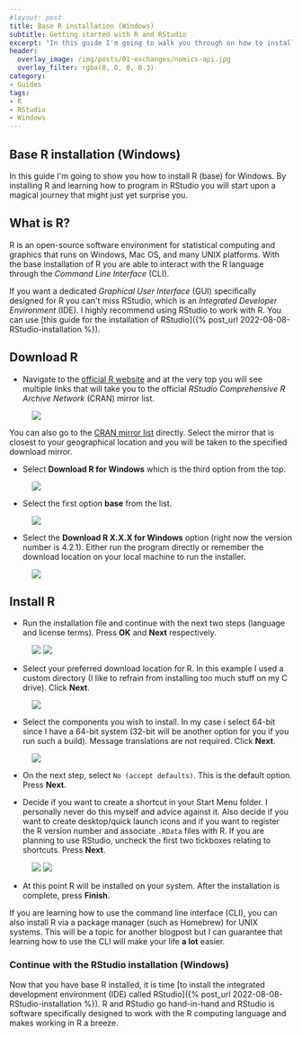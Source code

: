 ```yaml
---
#layout: post
title: Base R installation (Windows)
subtitle: Getting started with R and RStudio
excerpt: "In this guide I'm going to walk you through on how to install base R, an open-source software environment used mainly for statistical computing and graphics."
header:
  overlay_image: /img/posts/01-exchanges/nomics-api.jpg
  overlay_filter: rgba(0, 0, 0, 0.3)
category: 
- Guides
tags:
- R
- RStudio
- Windows
---
```


## Base R installation (Windows)

In this guide I'm going to show you how to install R (base) for Windows. By installing R and learning how to program in RStudio you will start upon a magical journey that might just yet surprise you.

## What is R?

R is an open-source software environment for statistical computing and graphics that runs on Windows, Mac OS, and many UNIX platforms. With the base installation of R you are able to interact with the R language through the *Command Line Interface* (CLI). 

>
If you want a dedicated *Graphical User Interface* (GUI) specifically designed for R you can't miss RStudio, which is an *Integrated Developer Environment* (IDE). I highly recommend using RStudio to work with R. You can use [this guide for the installation of RStudio]({% post_url 2022-08-08-RStudio-installation %}).

## Download R

* Navigate to the [official R website](https://www.r-project.org/) and at the very top you will see multiple links that will take you to the official *RStudio Comprehensive R Archive Network* (CRAN) mirror list. 

<figure class="centered">
    <a href="/img/posts/2022-08-08-R-installation/Step0.PNG" title="Download R for Windows" alt="Download R for Windows">
    <img src="/img/posts/2022-08-08-R-installation/Step0.PNG"></a>
</figure>

>
You can also go to the [CRAN mirror list](https://cran.r-project.org/mirrors.html) directly. Select the mirror that is closest to your geographical location and you will be taken to the specified download mirror.

* Select **Download R for Windows** which is the third option from the top.

<figure class="centered">
    <a href="/img/posts/2022-08-08-R-installation/step2.PNG" title="Download R for Windows" alt="Download R for Windows">
    <img src="/img/posts/2022-08-08-R-installation/step2.PNG"></a>
</figure>

* Select the first option **base** from the list.

<figure class="centered">
    <a href="/img/posts/2022-08-08-R-installation/Step4.PNG" title="R base" alt="R base">
    <img src="/img/posts/2022-08-08-R-installation/Step4.PNG"></a>
</figure>

* Select the **Download R X.X.X for Windows** option (right now the version number is 4.2.1). Either run the program directly or remember the download location on your local machine to run the installer.

<figure class="centered">
    <a href="/img/posts/2022-08-08-R-installation/Step5.PNG" title="R base" alt="R base">
    <img src="/img/posts/2022-08-08-R-installation/Step5.PNG"></a>
</figure>

## Install R

* Run the installation file and continue with the next two steps (language and license terms). Press **OK** and **Next** respectively.

<figure class="half">
    <a href="/img/posts/2022-08-08-R-installation/Step6.PNG"><img src="/img/posts/2022-08-08-R-installation/Step6.PNG"></a>
    <a href="/img/posts/2022-08-08-R-installation/Step7.PNG"><img src="/img/posts/2022-08-08-R-installation/Step7.PNG"></a>
</figure>

* Select your preferred download location for R. In this example I used a custom directory (I like to refrain from installing too much stuff on my C drive). Click **Next**. 

<figure class="centered">
    <a href="/img/posts/2022-08-08-R-installation/Step8.PNG" title="R base" alt="R base">
    <img src="/img/posts/2022-08-08-R-installation/Step8.PNG"></a>
</figure>

* Select the components you wish to install. In my case i select 64-bit since I have a 64-bit system (32-bit will be another option for you if you run such a build). Message translations are not required. Click **Next**.

<figure class="centered">
    <a href="/img/posts/2022-08-08-R-installation/Step9.PNG" title="R base" alt="R base">
    <img src="/img/posts/2022-08-08-R-installation/Step9.PNG"></a>
</figure>

* On the next step, select `No (accept defaults)`. This is the default option. Press **Next**.

* Decide if you want to create a shortcut in your Start Menu folder. I personally never do this myself and advice against it. Also decide if you want to create desktop/quick launch icons and if you want to register the R version number and associate `.RData` files with R. If you are planning to use RStudio, uncheck the first two tickboxes relating to shortcuts. Press **Next**.

<figure class="half">
    <a href="/img/posts/2022-08-08-R-installation/Step10.PNG"><img src="/img/posts/2022-08-08-R-installation/Step10.PNG"></a>
    <a href="/img/posts/2022-08-08-R-installation/Step11.PNG"><img src="/img/posts/2022-08-08-R-installation/Step11.PNG"></a>
</figure>

* At this point R will be installed on your system. After the installation is complete, press **Finish**.

>
If you are learning how to use the command line interface (CLI), you can also install R via a package manager (such as Homebrew) for UNIX systems. This will be a topic for another blogpost but I can guarantee that learning how to use the CLI will make your life **a lot** easier.

### Continue with the RStudio installation (Windows)

Now that you have base R installed, it is time [to install the integrated development environment (IDE) called RStudio]({% post_url 2022-08-08-RStudio-installation %}). R and RStudio go hand-in-hand and RStudio is software specifically designed to work with the R computing language and makes working in R a breeze. 

